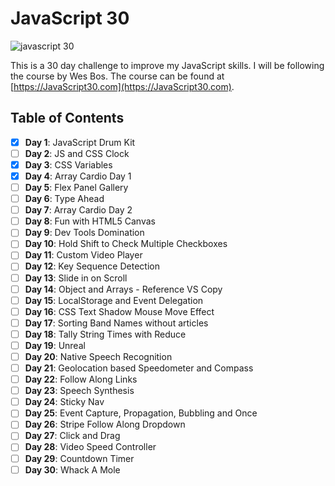 ﻿# JavaScript 30

![javascript 30](https://javascript30.com/images/JS3-social-share.png)

This is a 30 day challenge to improve my JavaScript skills. I will be following
the course by Wes Bos. The course can be found at
[https://JavaScript30.com](https://JavaScript30.com).

## Table of Contents

- [x] **Day 1**: JavaScript Drum Kit
- [ ] **Day 2**: JS and CSS Clock
- [x] **Day 3**: CSS Variables
- [x] **Day 4**: Array Cardio Day 1
- [ ] **Day 5**: Flex Panel Gallery
- [ ] **Day 6**: Type Ahead
- [ ] **Day 7**: Array Cardio Day 2
- [ ] **Day 8**: Fun with HTML5 Canvas
- [ ] **Day 9**: Dev Tools Domination
- [ ] **Day 10**: Hold Shift to Check Multiple Checkboxes
- [ ] **Day 11**: Custom Video Player
- [ ] **Day 12**: Key Sequence Detection
- [ ] **Day 13**: Slide in on Scroll
- [ ] **Day 14**: Object and Arrays - Reference VS Copy
- [ ] **Day 15**: LocalStorage and Event Delegation
- [ ] **Day 16**: CSS Text Shadow Mouse Move Effect
- [ ] **Day 17**: Sorting Band Names without articles
- [ ] **Day 18**: Tally String Times with Reduce
- [ ] **Day 19**: Unreal
- [ ] **Day 20**: Native Speech Recognition
- [ ] **Day 21**: Geolocation based Speedometer and Compass
- [ ] **Day 22**: Follow Along Links
- [ ] **Day 23**: Speech Synthesis
- [ ] **Day 24**: Sticky Nav
- [ ] **Day 25**: Event Capture, Propagation, Bubbling and Once
- [ ] **Day 26**: Stripe Follow Along Dropdown
- [ ] **Day 27**: Click and Drag
- [ ] **Day 28**: Video Speed Controller
- [ ] **Day 29**: Countdown Timer
- [ ] **Day 30**: Whack A Mole  

